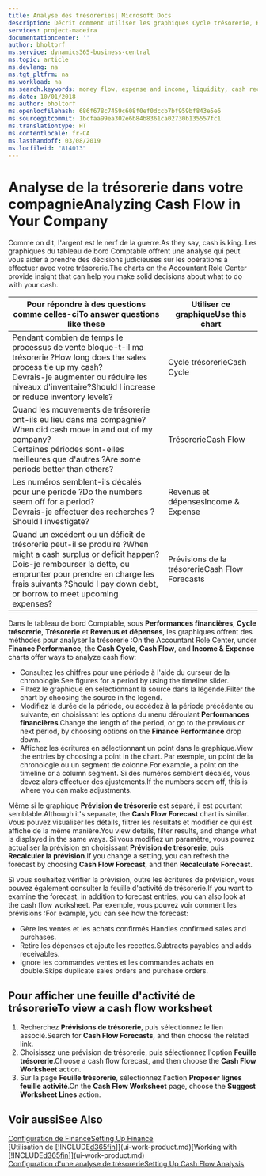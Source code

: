 ```yaml
---
title: Analyse des trésoreries| Microsoft Docs
description: Décrit comment utiliser les graphiques Cycle trésorerie, Revenus et dépenses, Trésorerie et Prévision de trésorerie pour analyser les flux de trésorerie passés et futurs, entrants et sortants de votre société.
services: project-madeira
documentationcenter: ''
author: bholtorf
ms.service: dynamics365-business-central
ms.topic: article
ms.devlang: na
ms.tgt_pltfrm: na
ms.workload: na
ms.search.keywords: money flow, expense and income, liquidity, cash receipts minus cash payments, Cartera
ms.date: 10/01/2018
ms.author: bholtorf
ms.openlocfilehash: 686f678c7459c608f0ef0dccb7bf959bf843e5e6
ms.sourcegitcommit: 1bcfaa99ea302e6b84b8361ca02730b135557fc1
ms.translationtype: HT
ms.contentlocale: fr-CA
ms.lasthandoff: 03/08/2019
ms.locfileid: "814013"
---
```

# <a name="analyzing-cash-flow-in-your-company"></a><span data-ttu-id="e60b5-103">Analyse de la trésorerie dans votre compagnie</span><span class="sxs-lookup"><span data-stu-id="e60b5-103">Analyzing Cash Flow in Your Company</span></span>
<span data-ttu-id="e60b5-104">Comme on dit, l'argent est le nerf de la guerre.</span><span class="sxs-lookup"><span data-stu-id="e60b5-104">As they say, cash is king.</span></span> <span data-ttu-id="e60b5-105">Les graphiques du tableau de bord Comptable offrent une analyse qui peut vous aider à prendre des décisions judicieuses sur les opérations à effectuer avec votre trésorerie.</span><span class="sxs-lookup"><span data-stu-id="e60b5-105">The charts on the Accountant Role Center provide insight that can help you make solid decisions about what to do with your cash.</span></span>  

| <span data-ttu-id="e60b5-106">Pour répondre à des questions comme celles-ci</span><span class="sxs-lookup"><span data-stu-id="e60b5-106">To answer questions like these</span></span> | <span data-ttu-id="e60b5-107">Utiliser ce graphique</span><span class="sxs-lookup"><span data-stu-id="e60b5-107">Use this chart</span></span> |
| --- | --- |
| <span data-ttu-id="e60b5-108">Pendant combien de temps le processus de vente bloque-t-il ma trésorerie ?</span><span class="sxs-lookup"><span data-stu-id="e60b5-108">How long does the sales process tie up my cash?</span></span></br> <span data-ttu-id="e60b5-109">Devrais-je augmenter ou réduire les niveaux d'inventaire?</span><span class="sxs-lookup"><span data-stu-id="e60b5-109">Should I increase or reduce inventory levels?</span></span> |<span data-ttu-id="e60b5-110">Cycle trésorerie</span><span class="sxs-lookup"><span data-stu-id="e60b5-110">Cash Cycle</span></span> |
| <span data-ttu-id="e60b5-111">Quand les mouvements de trésorerie ont-ils eu lieu dans ma compagnie?</span><span class="sxs-lookup"><span data-stu-id="e60b5-111">When did cash move in and out of my company?</span></span></br> <span data-ttu-id="e60b5-112">Certaines périodes sont-elles meilleures que d'autres ?</span><span class="sxs-lookup"><span data-stu-id="e60b5-112">Are some periods better than others?</span></span> |<span data-ttu-id="e60b5-113">Trésorerie</span><span class="sxs-lookup"><span data-stu-id="e60b5-113">Cash Flow</span></span> |
| <span data-ttu-id="e60b5-114">Les numéros semblent-ils décalés pour une période ?</span><span class="sxs-lookup"><span data-stu-id="e60b5-114">Do the numbers seem off for a period?</span></span></br> <span data-ttu-id="e60b5-115">Devrais-je effectuer des recherches ?</span><span class="sxs-lookup"><span data-stu-id="e60b5-115">Should I investigate?</span></span> |<span data-ttu-id="e60b5-116">Revenus et dépenses</span><span class="sxs-lookup"><span data-stu-id="e60b5-116">Income & Expense</span></span> |
| <span data-ttu-id="e60b5-117">Quand un excédent ou un déficit de trésorerie peut-il se produire ?</span><span class="sxs-lookup"><span data-stu-id="e60b5-117">When might a cash surplus or deficit happen?</span></span></br> <span data-ttu-id="e60b5-118">Dois-je rembourser la dette, ou emprunter pour prendre en charge les frais suivants ?</span><span class="sxs-lookup"><span data-stu-id="e60b5-118">Should I pay down debt, or borrow to meet upcoming expenses?</span></span> |<span data-ttu-id="e60b5-119">Prévisions de la trésorerie</span><span class="sxs-lookup"><span data-stu-id="e60b5-119">Cash Flow Forecasts</span></span> |

<span data-ttu-id="e60b5-120">Dans le tableau de bord Comptable, sous **Performances financières**, **Cycle trésorerie**, **Trésorerie** et **Revenus et dépenses**, les graphiques offrent des méthodes pour analyser la trésorerie :</span><span class="sxs-lookup"><span data-stu-id="e60b5-120">On the Accountant Role Center, under **Finance Performance**, the **Cash Cycle**, **Cash Flow**, and **Income & Expense** charts offer ways to analyze cash flow:</span></span>  

* <span data-ttu-id="e60b5-121">Consultez les chiffres pour une période à l'aide du curseur de la chronologie.</span><span class="sxs-lookup"><span data-stu-id="e60b5-121">See figures for a period by using the timeline slider.</span></span>  
* <span data-ttu-id="e60b5-122">Filtrez le graphique en sélectionnant la source dans la légende.</span><span class="sxs-lookup"><span data-stu-id="e60b5-122">Filter the chart by choosing the source in the legend.</span></span>  
* <span data-ttu-id="e60b5-123">Modifiez la durée de la période, ou accédez à la période précédente ou suivante, en choisissant les options du menu déroulant **Performances financières**.</span><span class="sxs-lookup"><span data-stu-id="e60b5-123">Change the length of the period, or go to the previous or next period, by choosing options on the **Finance Performance** drop down.</span></span>  
* <span data-ttu-id="e60b5-124">Affichez les écritures en sélectionnant un point dans le graphique.</span><span class="sxs-lookup"><span data-stu-id="e60b5-124">View the entries by choosing a point in the chart.</span></span> <span data-ttu-id="e60b5-125">Par exemple, un point de la chronologie ou un segment de colonne.</span><span class="sxs-lookup"><span data-stu-id="e60b5-125">For example, a point on the timeline or a column segment.</span></span> <span data-ttu-id="e60b5-126">Si des numéros semblent décalés, vous devez alors effectuer des ajustements.</span><span class="sxs-lookup"><span data-stu-id="e60b5-126">If the numbers seem off, this is where you can make adjustments.</span></span>  

<span data-ttu-id="e60b5-127">Même si le graphique **Prévision de trésorerie** est séparé, il est pourtant semblable.</span><span class="sxs-lookup"><span data-stu-id="e60b5-127">Although it's separate, the **Cash Flow Forecast** chart is similar.</span></span> <span data-ttu-id="e60b5-128">Vous pouvez visualiser les détails, filtrer les résultats et modifier ce qui est affiché de la même manière.</span><span class="sxs-lookup"><span data-stu-id="e60b5-128">You view details, filter results, and change what is displayed in the same ways.</span></span> <span data-ttu-id="e60b5-129">Si vous modifiez un paramètre, vous pouvez actualiser la prévision en choisissant **Prévision de trésorerie**, puis **Recalculer la prévision**.</span><span class="sxs-lookup"><span data-stu-id="e60b5-129">If you change a setting, you can refresh the forecast by choosing **Cash Flow Forecast**, and then **Recalculate Forecast**.</span></span>

<span data-ttu-id="e60b5-130">Si vous souhaitez vérifier la prévision, outre les écritures de prévision, vous pouvez également consulter la feuille d'activité de trésorerie.</span><span class="sxs-lookup"><span data-stu-id="e60b5-130">If you want to examine the forecast, in addition to forecast entries, you can also look at the cash flow worksheet.</span></span> <span data-ttu-id="e60b5-131">Par exemple, vous pouvez voir comment les prévisions :</span><span class="sxs-lookup"><span data-stu-id="e60b5-131">For example, you can see how the forecast:</span></span>

* <span data-ttu-id="e60b5-132">Gère les ventes et les achats confirmés.</span><span class="sxs-lookup"><span data-stu-id="e60b5-132">Handles confirmed sales and purchases.</span></span>  
* <span data-ttu-id="e60b5-133">Retire les dépenses et ajoute les recettes.</span><span class="sxs-lookup"><span data-stu-id="e60b5-133">Subtracts payables and adds receivables.</span></span>  
* <span data-ttu-id="e60b5-134">Ignore les commandes ventes et les commandes achats en double.</span><span class="sxs-lookup"><span data-stu-id="e60b5-134">Skips duplicate sales orders and purchase orders.</span></span>  

## <a name="to-view-a-cash-flow-worksheet"></a><span data-ttu-id="e60b5-135">Pour afficher une feuille d'activité de trésorerie</span><span class="sxs-lookup"><span data-stu-id="e60b5-135">To view a cash flow worksheet</span></span>
1. <span data-ttu-id="e60b5-136">Recherchez **Prévisions de trésorerie**, puis sélectionnez le lien associé.</span><span class="sxs-lookup"><span data-stu-id="e60b5-136">Search for **Cash Flow Forecasts**, and then choose the related link.</span></span>  
2. <span data-ttu-id="e60b5-137">Choisissez une prévision de trésorerie, puis sélectionnez l'option **Feuille trésorerie**.</span><span class="sxs-lookup"><span data-stu-id="e60b5-137">Choose a cash flow forecast, and then choose the **Cash Flow Worksheet** action.</span></span>  
3. <span data-ttu-id="e60b5-138">Sur la page **Feuille trésorerie**, sélectionnez l'action **Proposer lignes feuille activité**.</span><span class="sxs-lookup"><span data-stu-id="e60b5-138">On the **Cash Flow Worksheet** page, choose the **Suggest Worksheet Lines** action.</span></span>  

## <a name="see-also"></a><span data-ttu-id="e60b5-139">Voir aussi</span><span class="sxs-lookup"><span data-stu-id="e60b5-139">See Also</span></span>
[<span data-ttu-id="e60b5-140">Configuration de Finance</span><span class="sxs-lookup"><span data-stu-id="e60b5-140">Setting Up Finance</span></span>](finance-setup-finance.md)  
<span data-ttu-id="e60b5-141">[Utilisation de [!INCLUDE[d365fin](includes/d365fin_md.md)]](ui-work-product.md)</span><span class="sxs-lookup"><span data-stu-id="e60b5-141">[Working with [!INCLUDE[d365fin](includes/d365fin_md.md)]](ui-work-product.md)</span></span>  
[<span data-ttu-id="e60b5-142">Configuration d'une analyse de trésorerie</span><span class="sxs-lookup"><span data-stu-id="e60b5-142">Setting Up Cash Flow Analysis</span></span>](finance-setup-cash-flow-analyses.md)  
